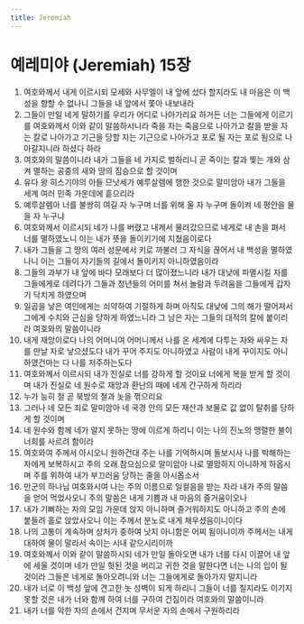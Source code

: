```yaml
---
title: Jeremiah
---
```


# 예레미야 (Jeremiah) 15장
1. 여호와께서 내게 이르시되 모세와 사무엘이 내 앞에 섰다 할지라도 내 마음은 이 백성을 향할 수 없나니 그들을 내 앞에서 쫓아 내보내라
1. 그들이 만일 네게 말하기를 우리가 어디로 나아가리요 하거든 너는 그들에게 이르기를 여호와께서 이와 같이 말씀하시니라 죽을 자는 죽음으로 나아가고 칼을 받을 자는 칼로 나아가고 기근을 당할 자는 기근으로 나아가고 포로 될 자는 포로 됨으로 나아갈지니라 하셨다 하라
1. 여호와의 말씀이니라 내가 그들을 네 가지로 벌하리니 곧 죽이는 칼과 찢는 개와 삼켜 멸하는 공중의 새와 땅의 짐승으로 할 것이며
1. 유다 왕 히스기야의 아들 므낫세가 예루살렘에 행한 것으로 말미암아 내가 그들을 세계 여러 민족 가운데에 흩으리라
1. 예루살렘아 너를 불쌍히 여길 자 누구며 너를 위해 울 자 누구며 돌이켜 네 평안을 물을 자 누구냐
1. 여호와께서 이르시되 네가 나를 버렸고 내게서 물러갔으므로 네게로 내 손을 펴서 너를 멸하였노니 이는 내가 뜻을 돌이키기에 지쳤음이로다
1. 내가 그들을 그 땅의 여러 성문에서 키로 까불러 그 자식을 끊어서 내 백성을 멸하였나니 이는 그들이 자기들의 길에서 돌이키지 아니하였음이라
1. 그들의 과부가 내 앞에 바다 모래보다 더 많아졌느니라 내가 대낮에 파멸시킬 자를 그들에게로 데려다가 그들과 청년들의 어미를 쳐서 놀람과 두려움을 그들에게 갑자기 닥치게 하였으며
1. 일곱을 낳은 여인에게는 쇠약하여 기절하게 하며 아직도 대낮에 그의 해가 떨어져서 그에게 수치와 근심을 당하게 하였느니라 그 남은 자는 그들의 대적의 칼에 붙이리라 여호와의 말씀이니라
1. 내게 재앙이로다 나의 어머니여 어머니께서 나를 온 세계에 다투는 자와 싸우는 자를 만날 자로 낳으셨도다 내가 꾸어 주지도 아니하였고 사람이 내게 꾸이지도 아니하였건마는 다 나를 저주하는도다
1. 여호와께서 이르시되 내가 진실로 너를 강하게 할 것이요 너에게 복을 받게 할 것이며 내가 진실로 네 원수로 재앙과 환난의 때에 네게 간구하게 하리라
1. 누가 능히 철 곧 북방의 철과 놋을 꺾으리요
1. 그러나 네 모든 죄로 말미암아 네 국경 안의 모든 재산과 보물로 값 없이 탈취를 당하게 할 것이며
1. 네 원수와 함께 네가 알지 못하는 땅에 이르게 하리니 이는 나의 진노의 맹렬한 불이 너희를 사르려 함이라
1. 여호와여 주께서 아시오니 원하건대 주는 나를 기억하시며 돌보시사 나를 박해하는 자에게 보복하시고 주의 오래 참으심으로 말미암아 나로 멸망하지 아니하게 하옵시며 주를 위하여 내가 부끄러움 당하는 줄을 아시옵소서
1. 만군의 하나님 여호와시여 나는 주의 이름으로 일컬음을 받는 자라 내가 주의 말씀을 얻어 먹었사오니 주의 말씀은 내게 기쁨과 내 마음의 즐거움이오나
1. 내가 기뻐하는 자의 모임 가운데 앉지 아니하며 즐거워하지도 아니하고 주의 손에 붙들려 홀로 앉았사오니 이는 주께서 분노로 내게 채우셨음이니이다
1. 나의 고통이 계속하며 상처가 중하여 낫지 아니함은 어찌 됨이니이까 주께서는 내게 대하여 물이 말라서 속이는 시내 같으시리이까
1. 여호와께서 이와 같이 말씀하시되 네가 만일 돌아오면 내가 너를 다시 이끌어 내 앞에 세울 것이며 네가 만일 헛된 것을 버리고 귀한 것을 말한다면 너는 나의 입이 될 것이라 그들은 네게로 돌아오려니와 너는 그들에게로 돌아가지 말지니라
1. 내가 너로 이 백성 앞에 견고한 놋 성벽이 되게 하리니 그들이 너를 칠지라도 이기지 못할 것은 내가 너와 함께 하여 너를 구하여 건짐이라 여호와의 말씀이니라
1. 내가 너를 악한 자의 손에서 건지며 무서운 자의 손에서 구원하리라